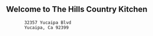 ## Welcome to The Hills Country Kitchen

           32357 Yucaipa Blvd
           Yucaipa, Ca 92399
